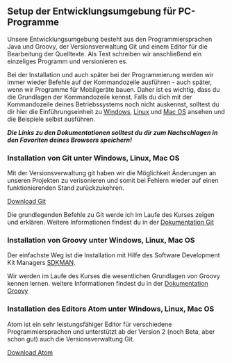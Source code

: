 
##  Setup der Entwicklungsumgebung für PC-Programme

Unsere Entwicklungsumgebung besteht aus den Programmiersprachen Java und Groovy, der Versionsverwaltung Git und einem Editor für die Bearbeitung der Quelltexte. Als Test schreiben wir anschließend ein einzeliges Programm und versionieren es.

Bei der Installation und auch später bei der Programmierung werden wir immer wieder Befehle auf der Kommandozeile ausführen - auch später, wenn wir Programme für Mobilgeräte bauen. Daher ist es wichtig, dass du die Grundlagen der Kommandozeile kennst. Falls du dich mit der Kommandozeile deines Betriebssystems noch nicht auskennst, solltest du dir hier die Einführungseinheit zu [Windows](), [Linux]() und [Mac OS]() ansehen und die Beispiele selbst ausführen.

***Die Links zu den Dokumentationen solltest du dir zum Nachschlagen in den Favoriten deines Browsers speichern!***

### Installation von Git unter Windows, Linux, Mac OS

Mit der Versionsverwaltung git haben wir die Möglichkeit Änderungen an unseren Projekten zu verisonieren und somit bei Fehlern wieder auf einen funktionierenden Stand zurückzukehren.

[Download Git](https://git-scm.com/downloads)

Die grundlegenden Befehle zu Git werde ich im Laufe des Kurses zeigen und erklären. Weitere Informationen findest du in der [Dokumentation Git](https://git-scm.com/book/en/v2)

### Installation von Groovy unter Windows, Linux, Mac OS

Der einfachste Weg ist die Installation mit Hilfe des Software Development Kit Managers [SDKMAN](http://groovy-lang.org/install.html#SDKMAN).

Wir werden im Laufe des Kurses die wesentlichen Grundlagen von Groovy kennen lernen. weitere Informationen findest du in der [Dokumentation Groovy](http://groovy-lang.org/documentation.html)

### Installation des Editors Atom unter Windows, Linux, Mac OS

Atom ist ein sehr leistungsfähiger Editor für verschiedene Programmiersprachen und unterstützt ab der Version 2 (noch Beta, aber schon gut) auch die Versionsverwaltung Git.

[Download Atom](https://atom.io/beta)
